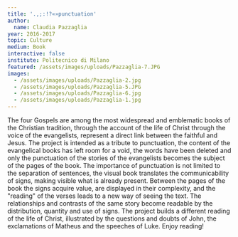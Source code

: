 ```yaml
---
title: '.,;:!?«»punctuation'
author:
  name: Claudia Pazzaglia
year: 2016-2017
topic: Culture
medium: Book
interactive: false
institute: Politecnico di Milano
featured: /assets/images/uploads/Pazzaglia-7.JPG
images:
  - /assets/images/uploads/Pazzaglia-2.jpg
  - /assets/images/uploads/Pazzaglia-5.JPG
  - /assets/images/uploads/Pazzaglia-6.jpg
  - /assets/images/uploads/Pazzaglia-1.jpg
---
```

The four Gospels are among the most widespread and emblematic books of the Christian tradition, through the account of the life of Christ through the voice of the evangelists, represent a direct link between the faithful and Jesus. The project is intended as a tribute to punctuation, the content of the evangelical books has left room for a void, the words have been deleted and only the punctuation of the stories of the evangelists becomes the subject of the pages of the book. The importance of punctuation is not limited to the separation of sentences, the visual book translates the communicability of signs, making visible what is already present. Between the pages of the book the signs acquire value, are displayed in their complexity, and the "reading" of the verses leads to a new way of seeing the text. The relationships and contrasts of the same story become readable by the distribution, quantity and use of signs. The project builds a different reading of the life of Christ, illustrated by the questions and doubts of John, the exclamations of Matheus and the speeches of Luke. Enjoy reading!
